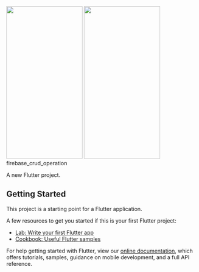 
<img src="https://user-images.githubusercontent.com/45089147/153831857-75e5ec5a-9a67-45ca-8e6f-b48b62f66aa9.PNG" width="200" height="400">
<img src="https://user-images.githubusercontent.com/45089147/153832406-2a22bdb2-96e8-480c-a56d-48337d934103.PNG" width="200" height="400"




# firebase_crud_operation

A new Flutter project.

## Getting Started

This project is a starting point for a Flutter application.

A few resources to get you started if this is your first Flutter project:

- [Lab: Write your first Flutter app](https://flutter.dev/docs/get-started/codelab)
- [Cookbook: Useful Flutter samples](https://flutter.dev/docs/cookbook)

For help getting started with Flutter, view our
[online documentation](https://flutter.dev/docs), which offers tutorials,
samples, guidance on mobile development, and a full API reference.
